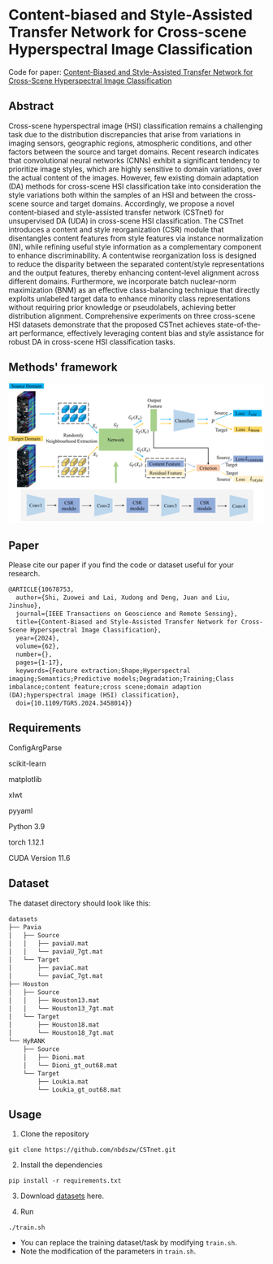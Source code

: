 # Content-biased and Style-Assisted Transfer Network for Cross-scene Hyperspectral Image Classification
Code for paper:
[Content-Biased and Style-Assisted Transfer Network for Cross-Scene Hyperspectral Image Classification](https://ieeexplore.ieee.org/abstract/document/10678753)

## Abstract
Cross-scene hyperspectral image (HSI) classification remains a challenging task due to the distribution discrepancies that arise from variations in imaging sensors, geographic regions, atmospheric conditions, and other factors between the source and target domains. Recent research indicates that convolutional neural networks (CNNs) exhibit a significant tendency to prioritize image styles, which are highly sensitive to domain variations, over the actual content of the images. However, few existing domain adaptation (DA) methods for cross-scene HSI classification take into consideration the style variations both within the samples of an HSI and between the cross-scene source and target domains. Accordingly, we propose a novel content-biased and style-assisted transfer network (CSTnet) for unsupervised DA (UDA) in cross-scene HSI classification. The CSTnet introduces a content and style reorganization (CSR) module that disentangles content features from style features via instance normalization (IN), while refining useful style information as a complementary component to enhance discriminability. A contentwise reorganization loss is designed to reduce the disparity between the separated content/style representations and the output features, thereby enhancing content-level alignment across different domains. Furthermore, we incorporate batch nuclear-norm maximization (BNM) as an effective class-balancing technique that directly exploits unlabeled target data to enhance minority class representations without requiring prior knowledge or pseudolabels, achieving better distribution alignment. Comprehensive experiments on three cross-scene HSI datasets demonstrate that the proposed CSTnet achieves state-of-the-art performance, effectively leveraging content bias and style assistance for robust DA in cross-scene HSI classification tasks.

## Methods' framework
<p align='center'>
  <img src='figure/overview.png' width="900px">
</p>

## Paper
Please cite our paper if you find the code or dataset useful for your research.
```
@ARTICLE{10678753,
  author={Shi, Zuowei and Lai, Xudong and Deng, Juan and Liu, Jinshuo},
  journal={IEEE Transactions on Geoscience and Remote Sensing}, 
  title={Content-Biased and Style-Assisted Transfer Network for Cross-Scene Hyperspectral Image Classification}, 
  year={2024},
  volume={62},
  number={},
  pages={1-17},
  keywords={Feature extraction;Shape;Hyperspectral imaging;Semantics;Predictive models;Degradation;Training;Class imbalance;content feature;cross scene;domain adaption (DA);hyperspectral image (HSI) classification},
  doi={10.1109/TGRS.2024.3458014}}
```

## Requirements
ConfigArgParse

scikit-learn

matplotlib

xlwt

pyyaml

Python 3.9

torch 1.12.1

CUDA Version 11.6

## Dataset
The dataset directory should look like this:
```
datasets
├── Pavia
│   ├── Source
│   │   ├── paviaU.mat
│   │   └── paviaU_7gt.mat
│   └── Target
│       ├── paviaC.mat
│       └── paviaC_7gt.mat
├── Houston
│   ├── Source
│   │   ├── Houston13.mat
│   │   └── Houston13_7gt.mat
│   └── Target
│       ├── Houston18.mat
│       └── Houston18_7gt.mat
└── HyRANK
    ├── Source
    │   ├── Dioni.mat
    │   └── Dioni_gt_out68.mat
    └── Target
        ├── Loukia.mat
        └── Loukia_gt_out68.mat
```

## Usage
1. Clone the repository
```
git clone https://github.com/nbdszw/CSTnet.git
```

2. Install the dependencies
```
pip install -r requirements.txt
```

3. Download [datasets](https://github.com/YuxiangZhang-BIT/Data-CSHSI) here.


4. Run
```
./train.sh
```
* You can replace the training dataset/task by modifying `train.sh`.
* Note the modification of the parameters in `train.sh`.